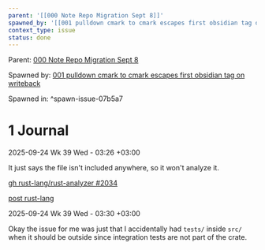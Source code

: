 ```yaml
---
parent: '[[000 Note Repo Migration Sept 8]]'
spawned_by: '[[001 pulldown cmark to cmark escapes first obsidian tag on writeback]]'
context_type: issue
status: done
---
```


Parent: [000 Note Repo Migration Sept 8](../000%20Note%20Repo%20Migration%20Sept%208.md)

Spawned by: [001 pulldown cmark to cmark escapes first obsidian tag on writeback](001%20pulldown%20cmark%20to%20cmark%20escapes%20first%20obsidian%20tag%20on%20writeback.md)

Spawned in: [<a name="spawn-issue-07b5a7" />^spawn-issue-07b5a7](001%20pulldown%20cmark%20to%20cmark%20escapes%20first%20obsidian%20tag%20on%20writeback.md#spawn-issue-07b5a7)

# 1 Journal

2025-09-24 Wk 39 Wed - 03:26 +03:00

It just says the file isn't included anywhere, so it won't analyze it.

[gh rust-lang/rust-analyzer #2034](https://github.com/rust-lang/rust-analyzer/issues/2034)

[post rust-lang](https://users.rust-lang.org/t/vscode-rust-analyzer-doesnt-function-in-tests-folder/94790)

2025-09-24 Wk 39 Wed - 03:30 +03:00

Okay the issue for me was just that I accidentally had `tests/` inside `src/` when it should be outside since integration tests are not part of the crate.
